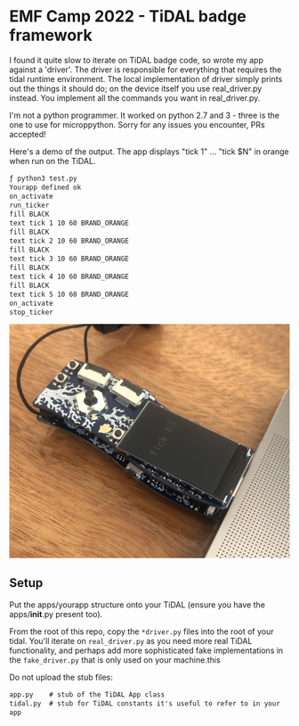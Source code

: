 # EMF Camp 2022 - TiDAL badge framework

I found it quite slow to iterate on TiDAL badge code, so
wrote my app against a 'driver'. The driver is responsible
for everything that requires the tidal runtime environment.
The local implementation of driver simply
prints out the things it should do; on the device itself
you use real_driver.py instead. You implement all the commands
you want in real_driver.py.

I'm not a python programmer. It worked on python 2.7 and 3 - three
is the one to use for microppython. Sorry for any issues you encounter,
PRs accepted!

Here's a demo of the output. The app displays "tick 1" ... "tick $N"
in orange when run on the TiDAL.

```
ƒ python3 test.py
Yourapp defined ok
on_activate
run_ticker
fill BLACK
text tick 1 10 60 BRAND_ORANGE
fill BLACK
text tick 2 10 60 BRAND_ORANGE
fill BLACK
text tick 3 10 60 BRAND_ORANGE
fill BLACK
text tick 4 10 60 BRAND_ORANGE
fill BLACK
text tick 5 10 60 BRAND_ORANGE
on_activate
stop_ticker
```

![demo](./app.jpg)

## Setup

Put the apps/yourapp structure onto your TiDAL (ensure
you have the apps/__init__.py present too).

From the root of this repo, copy the `*driver.py` files
into the root of your tidal. You'll iterate on `real_driver.py` as you need
more real TiDAL functionality, and perhaps add more sophisticated
fake implementations in the `fake_driver.py` that is only used
on your machine.this

Do not upload the stub files:

```
app.py    # stub of the TiDAL App class
tidal.py  # stub for TiDAL constants it's useful to refer to in your app
```